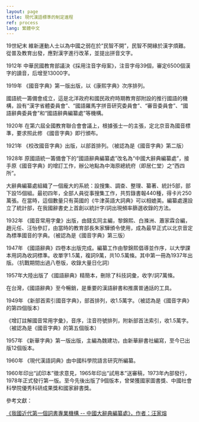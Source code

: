 ```yaml
---
layout: page
title: 現代漢語標準的制定進程
ref: process
lang: 繁體中文
---
```


19世紀末
維新運動人士以為中國之弱在於“民智不開”，民智不開緣於漢字煩難。從普及教育出發，應對漢字進行改革，並提出拼音文字。

1912年
中華民國教育部議決《採用注音字母案》，注音字母39個，審定6500個漢字的讀音，后增至13000字。

1919年
《國音字典》第一版出版，以《康熙字典》次序排列。

國語統一籌備會成立，這是北洋政府和國民政府時期教育部附設的推行國語的機構，設有“漢字省體委員會”、“國語羅馬字拼音研究委員會”、“審音委員會”、“國語辭典委員會”和“國語辭典編纂處”等機構。

1920年
在第六屆全國教育聯合會會議上，根據張士一的主張，定北京音為國音標準，要求照此修
《國音字典》即行頒布。

1921年
《校改國音字典》出版，以部首排列。（被認為是《國音字典》第二版）

1928年
原國語統一籌備會下的“國語辭典編纂處”改名為“中國大辭典編纂處”，接手原《國音字典》的增訂工作，辦公地點為中海原總統府（即居仁堂）之“西四所”。

大辭典編纂處組織了一個龐大的系統：設搜集、調查、整理、纂著、統計5部，部下設15個組。最初四年，全部人員從事搜集工作，共剪錄書報440種，得卡片250萬張。在當時，這個數量只有英國的《牛津英語大詞典》可以相媲美。編纂處還設立了統計部，在我國辭書史上首創以統計字/詞出現頻率篩選收錄的方法。

1932年
《國音常用字彙》出版，由錢玄同主編，黎錦熙、白滌洲、蕭家霖合編，趙元任、汪怡參訂，由當時的教育部長朱家驊頒令使用，成為最早正式以北京音定為標準國音的字典。（被認為是《國音字典》第三版）

1947年
《國語辭典》四卷本出版完成。編纂工作由黎錦熙倡導並作序，以大學課本用詞為收詞標準。收單字1.5萬，複詞9萬，共10.5萬條。其中第一冊為1937年出版。（抗戰期間出過八卷版，收錄大量日化詞）

1957年大陸出版了《國語辭典》精簡本，刪除了科技詞彙，收字/詞7萬條。

在台灣，《國語辭典》至今暢銷，是重要的漢語辭書和推廣普通話的工具。

1949年
《新部首索引國音字典》，部首排列，收1.5萬字。（被認為是《國音字典》的第四個版本）

《增訂註解國音常用字彙》，音序，注音符號排列，附新部首法索引，收1.5萬字。（被認為是《國音字典》的第五個版本）

1957年
《新華字典》第一版出版，主編為魏建功，由新華辭書社編寫，至今已出版12個版本。

1960年
《現代漢語詞典》由中國科學院語言研究所編纂。

1960年印出“試印本”徵求意見，1965年印出“試用本”送審稿，1973年內部發行，1978年正式發行第一版。至今先後出版了9個版本，曾榮獲國家圖書獎、中國社會科學院優秀科研成果獎和國家辭書獎。

參考文獻：

<a href="http://cbkx.whu.edu.cn/jwk3/cbkx/CN/Y2008/V16/I2/79">《我國近代第一個詞書專業機構 -- 中國大辭典編纂處》，作者：汪家熔</a>

